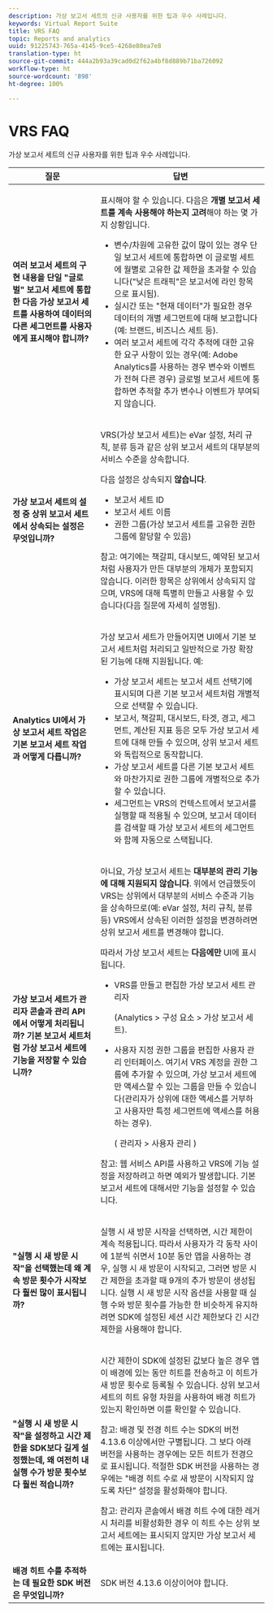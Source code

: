 ```yaml
---
description: 가상 보고서 세트의 신규 사용자를 위한 팁과 우수 사례입니다.
keywords: Virtual Report Suite
title: VRS FAQ
topic: Reports and analytics
uuid: 91225743-765a-4145-9ce5-4268e80ea7e8
translation-type: ht
source-git-commit: 444a2b93a39cad0d2f62a4bf8d889b71ba726092
workflow-type: ht
source-wordcount: '898'
ht-degree: 100%

---
```



# VRS FAQ

가상 보고서 세트의 신규 사용자를 위한 팁과 우수 사례입니다.

<table id="table_4D9DE70984674B65AD7D40E3D1479CD2"> 
 <thead> 
  <tr> 
   <th colname="col1" class="entry"> 질문 </th> 
   <th colname="col2" class="entry"> 답변 </th> 
  </tr> 
 </thead>
 <tbody> 
  <tr> 
   <td colname="col1"> <b>여러 보고서 세트의 구현 내용을 단일 "글로벌" 보고서 세트에 통합한 다음 가상 보고서 세트를 사용하여 데이터의 다른 세그먼트를 사용자에게 표시해야 합니까?</b> </td> 
   <td colname="col2"> <p>표시해야 할 수 있습니다. 다음은 <b>개별 보고서 세트를 계속 사용해야 하는지 고려</b>해야 하는 몇 가지 상황입니다. </p> 
    <ul> 
     <li>변수/차원에 고유한 값이 많이 있는 경우 단일 보고서 세트에 통합하면 이 글로벌 세트에 월별로 고유한 값 제한을 초과할 수 있습니다("낮은 트래픽"은 보고서에 라인 항목으로 표시됨). </li> 
     <li>실시간 또는 "현재 데이터"가 필요한 경우 데이터의 개별 세그먼트에 대해 보고합니다(예: 브랜드, 비즈니스 세트 등). </li> 
     <li>여러 보고서 세트에 각각 추적에 대한 고유한 요구 사항이 있는 경우(예: Adobe Analytics를 사용하는 경우 변수와 이벤트가 전혀 다른 경우) 글로벌 보고서 세트에 통합하면 추적할 추가 변수나 이벤트가 부여되지 않습니다. </li> 
    </ul> </td> 
  </tr> 
  <tr> 
   <td colname="col1"> <b>가상 보고서 세트의 설정 중 상위 보고서 세트에서 상속되는 설정은 무엇입니까? </b> </td> 
   <td colname="col2"> <p>VRS(가상 보고서 세트)는 eVar 설정, 처리 규칙, 분류 등과 같은 상위 보고서 세트의 대부분의 서비스 수준을 상속합니다. </p> <p>다음 설정은 상속되지 <b>않습니다</b>. </p> 
    <ul> 
     <li>보고서 세트 ID </li> 
     <li>보고서 세트 이름 </li> 
     <li>권한 그룹(가상 보고서 세트를 고유한 권한 그룹에 할당할 수 있음) </li> 
    </ul> <p>참고: 여기에는 책갈피, 대시보드, 예약된 보고서처럼 사용자가 만든 대부분의 개체가 포함되지 않습니다. 이러한 항목은 상위에서 상속되지 않으며, VRS에 대해 특별히 만들고 사용할 수 있습니다(다음 질문에 자세히 설명됨). </p> </td> 
  </tr> 
  <tr> 
   <td colname="col1"> <b>Analytics UI에서 가상 보고서 세트 작업은 기본 보고서 세트 작업과 어떻게 다릅니까?</b> </td> 
   <td colname="col2"> <p>가상 보고서 세트가 만들어지면 UI에서 기본 보고서 세트처럼 처리되고 일반적으로 가장 확장된 기능에 대해 지원됩니다. 예: </p> 
    <ul> 
     <li>가상 보고서 세트는 보고서 세트 선택기에 표시되며 다른 기본 보고서 세트처럼 개별적으로 선택할 수 있습니다. </li> 
     <li>보고서, 책갈피, 대시보드, 타겟, 경고, 세그먼트, 계산된 지표 등은 모두 가상 보고서 세트에 대해 만들 수 있으며, 상위 보고서 세트와 독립적으로 동작합니다. </li> 
     <li>가상 보고서 세트를 다른 기본 보고서 세트와 마찬가지로 권한 그룹에 개별적으로 추가할 수 있습니다. </li> 
     <li>세그먼트는 VRS의 컨텍스트에서 보고서를 실행할 때 적용될 수 있으며, 보고서 데이터를 검색할 때 가상 보고서 세트의 세그먼트와 함께 자동으로 스택됩니다. </li> 
    </ul> </td> 
  </tr> 
  <tr> 
   <td colname="col1"> <b>가상 보고서 세트가 관리자 콘솔과 관리 API에서 어떻게 처리됩니까? 기본 보고서 세트처럼 가상 보고서 세트에 기능을 저장할 수 있습니까? </b> </td> 
   <td colname="col2"> <p>아니요, 가상 보고서 세트는 <b>대부분의 관리 기능에 대해 지원되지 않습니다</b>. 위에서 언급했듯이 VRS는 상위에서 대부분의 서비스 수준과 기능을 상속하므로(예: eVar 설정, 처리 규칙, 분류 등) VRS에서 상속된 이러한 설정을 변경하려면 상위 보고서 세트를 변경해야 합니다. </p> <p>따라서 가상 보고서 세트는 <b>다음에만</b> UI에 표시됩니다. </p> 
    <ul> 
     <li>VRS를 만들고 편집한 가상 보고서 세트 관리자 <p>(<span class="ignoretag"><span class="uicontrol">Analytics</span> &gt; <span class="uicontrol">구성 요소</span> &gt; <span class="uicontrol">가상 보고서 세트</span></span>). </p> </li> 
     <li id="li_E2B3F61A3013402697DCF6E0D32A62DC"> 사용자 지정 권한 그룹을 편집한 사용자 관리 인터페이스. 여기서 VRS 계정을 권한 그룹에 추가할 수 있으며, 가상 보고서 세트에만 액세스할 수 있는 그룹을 만들 수 있습니다(관리자가 상위에 대한 액세스를 거부하고 사용자만 특정 세그먼트에 액세스를 허용하는 경우). <p>( <span class="ignoretag"> <span class="uicontrol"> 관리자</span> &gt; <span class="uicontrol">사용자 관리 </span> </span>) </p> </li> 
    </ul> <p>참고: 웹 서비스 API를 사용하고 VRS에 기능 설정을 저장하려고 하면 예외가 발생합니다. 기본 보고서 세트에 대해서만 기능을 설정할 수 있습니다. </p> </td> 
  </tr> 
  <tr> 
   <td colname="col1"> <b>"실행 시 새 방문 시작"을 선택했는데 왜 계속 방문 횟수가 시작보다 훨씬 많이 표시됩니까?</b> </td> 
   <td colname="col2"> <p> 실행 시 새 방문 시작을 선택하면, 시간 제한이 계속 적용됩니다. 따라서 사용자가 각 동작 사이에 1분씩 쉬면서 10분 동안 앱을 사용하는 경우, 실행 시 새 방문이 시작되고, 그러면 방문 시간 제한을 초과할 때 9개의 추가 방문이 생성됩니다. 실행 시 새 방문 시작 옵션을 사용할 때 실행 수와 방문 횟수를 가능한 한 비슷하게 유지하려면 SDK에 설정된 세션 시간 제한보다 긴 시간 제한을 사용해야 합니다. </p> </td> 
  </tr> 
  <tr> 
   <td colname="col1"> <b> "실행 시 새 방문 시작"을 설정하고 시간 제한을 SDK보다 길게 설정했는데, 왜 여전히 내 실행 수가 방문 횟수보다 훨씬 적습니까?</b> </td> 
   <td colname="col2"> <p> 시간 제한이 SDK에 설정된 값보다 높은 경우 앱이 배경에 있는 동안 히트를 전송하고 이 히트가 새 방문 횟수로 등록될 수 있습니다. 상위 보고서 세트의 히트 유형 차원을 사용하여 배경 히트가 있는지 확인하면 이를 확인할 수 있습니다. </p> <p> <p>참고: 배경 및 전경 히트 수는 SDK의 버전 4.13.6 이상에서만 구별됩니다. 그 보다 아래 버전을 사용하는 경우에는 모든 히트가 전경으로 표시됩니다. 적절한 SDK 버전을 사용하는 경우에는 "배경 히트 수로 새 방문이 시작되지 않도록 차단" 설정을 활성화해야 합니다. </p> </p> <p> <p>참고: 관리자 콘솔에서 배경 히트 수에 대한 레거시 처리를 비활성화한 경우 이 히트 수는 상위 보고서 세트에는 표시되지 않지만 가상 보고서 세트에는 표시됩니다. </p> </p> </td> 
  </tr> 
  <tr> 
   <td colname="col1"> <b> 배경 히트 수를 추적하는 데 필요한 SDK 버전은 무엇입니까?</b> </td> 
   <td colname="col2"> <p> SDK 버전 4.13.6 이상이어야 합니다. </p> </td> 
  </tr> 
 </tbody> 
</table>

